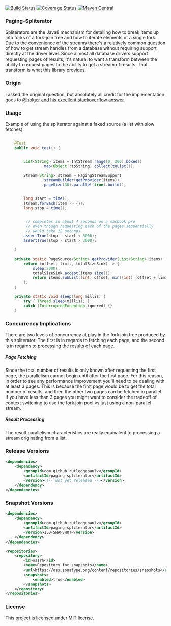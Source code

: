 [![Build Status](https://travis-ci.org/RutledgePaulV/paging-spliterator.svg?branch=develop)](https://travis-ci.org/RutledgePaulV/paging-spliterator)
[![Coverage Status](https://coveralls.io/repos/github/RutledgePaulV/paging-spliterator/badge.svg?branch=develop)](https://coveralls.io/github/RutledgePaulV/paging-spliterator?branch=develop)
[![Maven Central](https://maven-badges.herokuapp.com/maven-central/com.github.rutledgepaulv/paging-spliterator/badge.svg)](https://maven-badges.herokuapp.com/maven-central/com.github.rutledgepaulv/paging-spliterator)


### Paging-Spliterator

Spliterators are the Java8 mechanism for detailing how to break items
up into forks of a fork-join tree and how to iterate elements of a single fork.
Due to the convenience of the streams there's a relatively common question of
how to get stream handles from a database without requiring support directly at
the driver level. Since almost all database drivers support requesting pages of
results, it's natural to want a transform between the ability to request pages
to the ability to get a stream of results. That transform is what this library provides.



### Origin
I asked the original question, but absolutely all credit for the implementation goes to
[@holger and his excellent stackoverflow answer](http://stackoverflow.com/a/38312143/2103383).


### Usage

Example of using the spliterator against a faked source (a list with slow fetches).

```Java

    @Test
    public void test() {


        List<String> items = IntStream.range(0, 200).boxed()
                .map(Object::toString).collect(toList());

        Stream<String> stream = PagingStreamSupport
                .streamBuilder(getProvider(items))
                .pageSize(30).parallel(true).build();


        long start = time();
        stream.forEach(item -> {});
        long stop = time();


         // completes in about 4 seconds on a macbook pro
         // even though requesting each of the pages sequentially
         // would take 12 seconds
        assertTrue(stop - start < 5000);
        assertTrue(stop - start > 3000);

    }

    private static PageSource<String> getProvider(List<String> items) {
        return (offset, limit, totalSizeSink) -> {
            sleep(2000);
            totalSizeSink.accept(items.size());
            return items.subList((int) offset, min((int) (offset + limit), items.size()));
        };
    }

    private static void sleep(long millis) {
        try { Thread.sleep(millis); }
        catch (InterruptedException ignored) {}
    }

```


### Concurrency Implications
There are two levels of concurrency at play in the fork join tree produced by this spliterator.
The first is in regards to fetching each page, and the second is in regards to processing
the results of each page.

##### Page Fetching
Since the total number of results is only known after requesting the first page,
the parallelism cannot begin until after the first page. For this reason, in order
to see any performance improvement you'll need to be dealing with at least 3 pages.
This is because the first page would be to get the total number of results, and then
the other two pages can be fetched in parallel. If you have less than 3 pages you might
want to consider the tradeoff of context switching to use the fork join pool vs just
using a non-parallel stream.

##### Result Processing
The result parallelism characteristics are really equivalent to processing
a stream originating from a list.

### Release Versions
```xml
<dependencies>
    <dependency>
        <groupId>com.github.rutledgepaulv</groupId>
        <artifactId>paging-spliterator</artifactId>
        <version><!-- Not yet released --></version>
    </dependency>
</dependencies>
```

### Snapshot Versions
```xml
<dependencies>
    <dependency>
        <groupId>com.github.rutledgepaulv</groupId>
        <artifactId>paging-spliterator</artifactId>
        <version>1.0-SNAPSHOT</version>
    </dependency>
</dependencies>

<repositories>
    <repository>
        <id>ossrh</id>
        <name>Repository for snapshots</name>
        <url>https://oss.sonatype.org/content/repositories/snapshots</url>
        <snapshots>
            <enabled>true</enabled>
        </snapshots>
    </repository>
</repositories>
```

### License

This project is licensed under [MIT license](http://opensource.org/licenses/MIT).
